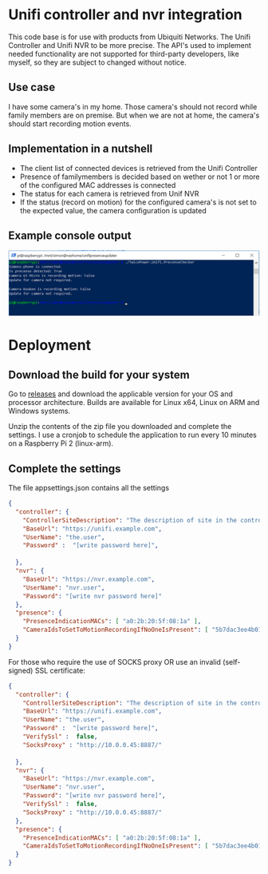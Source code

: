 # Unifi controller and nvr integration
This code base is for use with products from Ubiquiti Networks. The Unifi Controller and Unifi NVR to be more precise.
The API's used to implement needed functionality are not supported for third-party developers, like myself, so they are subject to changed without notice.


## Use case
I have some camera's in my home. Those camera's should not record while family members are on premise.
But when we are not at home, the camera's should start recording motion events.

## Implementation in a nutshell
+ The client list of connected devices is retrieved from the Unifi Controller
+ Presence of familymembers is decided based on wether or not 1 or more of the configured MAC addresses is connected
+ The status for each camera is retrieved from Unif NVR
+ If the status (record on motion) for the configured camera's is not set to the expected value, the camera configuration is updated


## Example console output
![screenshot text](https://raw.githubusercontent.com/2xPower/Unifi-controller-and-nvr/master/Screenshot.PNG "Example console output")


# Deployment
## Download the build for your system
Go to [releases](https://github.com/2xPower/Unifi-controller-and-nvr/releases) and download the applicable version for your OS and processor architecture.
Builds are available for Linux x64, Linux on ARM and Windows systems.

Unzip the contents of the zip file you downloaded and complete the settings.
I use a cronjob to schedule the application to run every 10 minutes on a Raspberry Pi 2 (linux-arm).

## Complete the settings
The file appsettings.json contains all the settings

```json
{
  "controller": {
    "ControllerSiteDescription": "The description of site in the controller (default is default)",
    "BaseUrl": "https://unifi.example.com",
    "UserName": "the.user", 
    "Password" :  "[write password here]",
    
  },
  "nvr": {
    "BaseUrl": "https://nvr.example.com",
    "UserName": "nvr.user",
    "Password": "[write nvr password here]"
  },
  "presence": {
    "PresenceIndicationMACs": [ "a0:2b:20:5f:08:1a" ],
    "CameraIdsToSetToMotionRecordingIfNoOneIsPresent": [ "5b7dac3ee4b014ad206c0544","get the id from nvr website"]
  }
}
```

For those who require the use of SOCKS proxy OR use an invalid (self-signed) SSL certificate:
```json
{
  "controller": {
    "ControllerSiteDescription": "The description of site in the controller (default is default)",
    "BaseUrl": "https://unifi.example.com",
    "UserName": "the.user", 
    "Password" :  "[write password here]",
    "VerifySsl" :  false,
    "SocksProxy" : "http://10.0.0.45:8887/"
    
  },
  "nvr": {
    "BaseUrl": "https://nvr.example.com",
    "UserName": "nvr.user",
    "Password": "[write nvr password here]",
    "VerifySsl" :  false,
    "SocksProxy" : "http://10.0.0.45:8887/"
  },
  "presence": {
    "PresenceIndicationMACs": [ "a0:2b:20:5f:08:1a" ],
    "CameraIdsToSetToMotionRecordingIfNoOneIsPresent": [ "5b7dac3ee4b014ad206c0544","get the id from nvr website"]
  }
}
```
